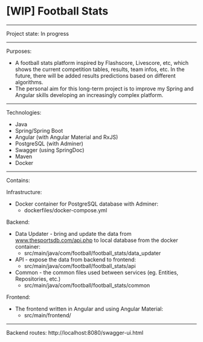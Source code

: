 # [WIP] Football Stats

---
Project state: In progress

---
Purposes:

- A football stats platform inspired by Flashscore, Livescore, etc, which shows the current competition tables, results,
  team infos, etc. In the future, there will be added results predictions based on different algorithms.
- The personal aim for this long-term project is to improve my Spring and Angular skills developing an increasingly
  complex platform.

---
Technologies:

- Java
- Spring/Spring Boot
- Angular (with Angular Material and RxJS)
- PostgreSQL (with Adminer)
- Swagger (using SpringDoc)
- Maven
- Docker

---
Contains:

Infrastructure:

- Docker container for PostgreSQL database with Adminer:
    - dockerfiles/docker-compose.yml

Backend:

- Data Updater - bring and update the data from www.thesportsdb.com/api.php to local database from the docker container:
    - src/main/java/com/football/football_stats/data_updater
- API - expose the data from backend to frontend:
    - src/main/java/com/football/football_stats/api
- Common - the common files used between services (eg. Entities, Repositories, etc.)
    - src/main/java/com/football/football_stats/common

Frontend:

- The frontend written in Angular and using Angular Material:
    - src/main/frontend/

---

Backend routes:
http://localhost:8080/swagger-ui.html